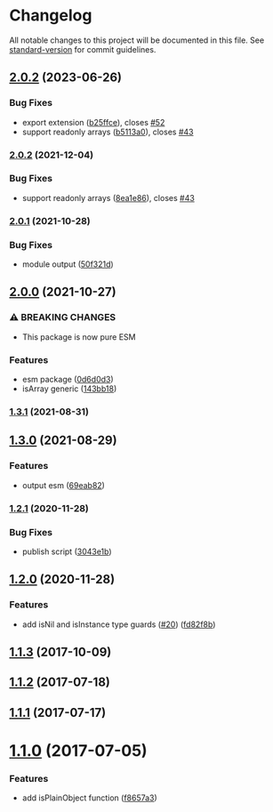 # Changelog

All notable changes to this project will be documented in this file. See [standard-version](https://github.com/conventional-changelog/standard-version) for commit guidelines.

## [2.0.2](https://github.com/justinlettau/ts-util-is/compare/v2.0.1...v2.0.2) (2023-06-26)


### Bug Fixes

* export extension ([b25ffce](https://github.com/justinlettau/ts-util-is/commit/b25ffcefa0c495614b240b23396fa7615ea7b0c2)), closes [#52](https://github.com/justinlettau/ts-util-is/issues/52)
* support readonly arrays ([b5113a0](https://github.com/justinlettau/ts-util-is/commit/b5113a0db1a5c1812a07ccdc2c70d3d32bd9a504)), closes [#43](https://github.com/justinlettau/ts-util-is/issues/43)

### [2.0.2](https://github.com/justinlettau/ts-util-is/compare/v2.0.1...v2.0.2) (2021-12-04)


### Bug Fixes

* support readonly arrays ([8ea1e86](https://github.com/justinlettau/ts-util-is/commit/8ea1e86fd0fc696b6347252da0dacf2e27cd20b4)), closes [#43](https://github.com/justinlettau/ts-util-is/issues/43)

### [2.0.1](https://github.com/justinlettau/ts-util-is/compare/v2.0.0...v2.0.1) (2021-10-28)


### Bug Fixes

* module output ([50f321d](https://github.com/justinlettau/ts-util-is/commit/50f321d21f785bacc64da91427fcb3c78c869803))

## [2.0.0](https://github.com/justinlettau/ts-util-is/compare/v1.3.1...v2.0.0) (2021-10-27)


### ⚠ BREAKING CHANGES

* This package is now pure ESM

### Features

* esm package ([0d6d0d3](https://github.com/justinlettau/ts-util-is/commit/0d6d0d3e1b95f096670977a19b16d03b6921df36))
* isArray generic ([143bb18](https://github.com/justinlettau/ts-util-is/commit/143bb18daa765ad5141cb864f5651afc406f0f69))

### [1.3.1](https://github.com/justinlettau/ts-util-is/compare/v1.3.0...v1.3.1) (2021-08-31)

## [1.3.0](https://github.com/justinlettau/ts-util-is/compare/v1.2.1...v1.3.0) (2021-08-29)


### Features

* output esm ([69eab82](https://github.com/justinlettau/ts-util-is/commit/69eab8274ffeea699e01a34b31efeca3199c77bb))

### [1.2.1](https://github.com/justinlettau/ts-util-is/compare/v1.2.0...v1.2.1) (2020-11-28)


### Bug Fixes

* publish script ([3043e1b](https://github.com/justinlettau/ts-util-is/commit/3043e1b91378f2f518e53ba1b7c5117657acb17d))

## [1.2.0](https://github.com/justinlettau/ts-util-is/compare/v1.1.3...v1.2.0) (2020-11-28)


### Features

* add isNil and isInstance type guards ([#20](https://github.com/justinlettau/ts-util-is/issues/20)) ([fd82f8b](https://github.com/justinlettau/ts-util-is/commit/fd82f8b3cbdba6fa66ecb83e320f7ca64452b5e7))

<a name="1.1.3"></a>
## [1.1.3](https://github.com/justinlettau/ts-util-is/compare/v1.1.2...v1.1.3) (2017-10-09)



<a name="1.1.2"></a>
## [1.1.2](https://github.com/justinlettau/ts-util-is/compare/v1.1.1...v1.1.2) (2017-07-18)



<a name="1.1.1"></a>
## [1.1.1](https://github.com/justinlettau/ts-util-is/compare/v1.1.0...v1.1.1) (2017-07-17)



<a name="1.1.0"></a>
# [1.1.0](https://github.com/justinlettau/ts-util-is/compare/v1.0.3...v1.1.0) (2017-07-05)


### Features

* add isPlainObject function ([f8657a3](https://github.com/justinlettau/ts-util-is/commit/f8657a3))
